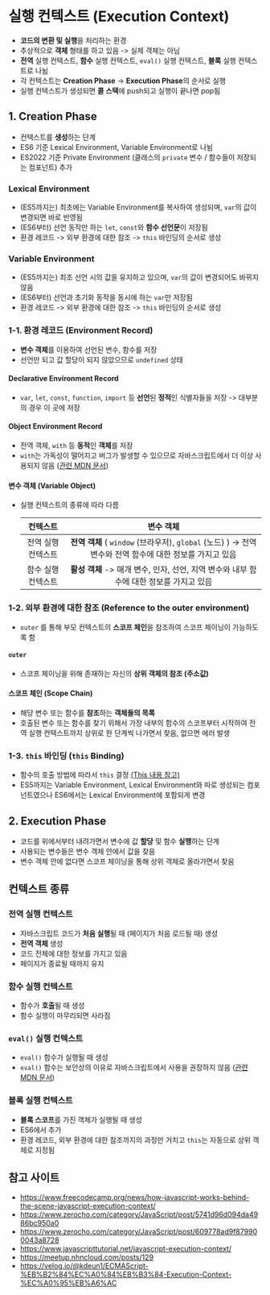 # 실행 컨텍스트 (Execution Context)
- **코드의 변환 및 실행**을 처리하는 환경
- 추상적으로 **객체** 형태를 하고 있음 -> 실제 객체는 아님
- **전역** 실행 컨텍스트, **함수** 실행 컨텍스트, `eval()` 실행 컨텍스트, **블록** 실행 컨텍스트로 나뉨
- 각 컨텍스트는 **Creation Phase** -> **Execution Phase**의 순서로 실행
- 실행 컨텍스트가 생성되면 **콜 스택**에 push되고 실행이 끝나면 pop됨

## 1. Creation Phase
- 컨텍스트를 **생성**하는 단계
- ES6 기준 Lexical Environment, Variable Environment로 나뉨
- ES2022 기준 Private Environment (클래스의 `private` 변수 / 함수들이 저장되는 컴포넌트) 추가

### Lexical Environment
- (ES5까지는) 최초에는 Variable Environment를 복사하여 생성되며, `var`의 값이 변경되면 바로 반영됨
- (ES6부터) 선언 동작만 하는 `let`, `const`와 **함수 선언문**이 저장됨
- 환경 레코드 -> 외부 환경에 대한 참조 -> `this` 바인딩의 순서로 생성

### Variable Environment
- (ES5까지는) 최초 선언 시의 값을 유지하고 있으며, `var`의 값이 변경되어도 바뀌지 않음
- (ES6부터) 선언과 초기화 동작을 동시에 하는 `var`만 저장됨
- 환경 레코드 -> 외부 환경에 대한 참조 -> `this` 바인딩의 순서로 생성

### 1-1. 환경 레코드 (Environment Record)
- **변수 객체**를 이용하여 선언된 변수, 함수를 저장
- 선언만 되고 값 할당이 되지 않았으므로 `undefined` 상태

#### Declarative Environment Record
- `var`, `let`, `const`, `function`, `import` 등 **선언**된 **정적**인 식별자들을 저장 -> 대부분의 경우 이 곳에 저장

#### Object Environment Record
- 전역 객체, `with` 등 **동적**인 **객체**를 저장
- `with`는 가독성이 떨어지고 버그가 발생할 수 있으므로 자바스크립트에서 더 이상 사용되지 않음 ([관련 MDN 문서](https://developer.mozilla.org/en-US/docs/Web/JavaScript/Reference/Statements/with))

#### 변수 객체 (Variable Object)
- 실행 컨텍스트의 종류에 따라 다름

    |컨텍스트|변수 객체|
    |:---:|:---:|
    |전역 실행 컨텍스트|**전역 객체** ( `window` (브라우저), `global` (노드) ) -> 전역 변수와 전역 함수에 대한 정보를 가지고 있음|
    |함수 실행 컨텍스트|**활성 객체** -> 매개 변수, 인자, 선언, 지역 변수와 내부 함수에 대한 정보를 가지고 있음|

### 1-2. 외부 환경에 대한 참조 (Reference to the outer environment)
- `outer` 를 통해 부모 컨텍스트의 **스코프 체인**을 참조하여 스코프 체이닝이 가능하도록 함

#### `outer`
- 스코프 체이닝을 위해 존재하는 자신의 **상위 객체의 참조 (주소값)**

#### 스코프 체인 (Scope Chain)
- 해당 변수 또는 함수를 **참조**하는 **객체들의 목록**
- 호출된 변수 또는 함수를 찾기 위해서 가장 내부의 함수의 스코프부터 시작하여 전역 실행 컨텍스트까지 상위로 한 단계씩 나가면서 찾음, 없으면 에러 발생

### 1-3. `this` 바인딩 (`this` Binding)
- 함수의 호출 방법에 따라서 `this` 결정 [(This 내용 참고)](../08_This/)
- ES5까지는 Variable Environment, Lexical Environment와 따로 생성되는 컴포넌트였으나 ES6에서는 Lexical Environment에 포함되게 변경

## 2. Execution Phase
- 코드를 위에서부터 내려가면서 변수에 값 **할당** 및 함수 **실행**하는 단계
- 사용되는 변수들은 변수 객체 안에서 값을 찾음
- 변수 객체 안에 없다면 스코프 체이닝을 통해 상위 객체로 올라가면서 찾음

## 컨텍스트 종류

### 전역 실행 컨텍스트
- 자바스크립트 코드가 **처음 실행**될 때 (페이지가 처음 로드될 때) 생성
- **전역 객체** 생성
- 코드 전체에 대한 정보를 가지고 있음
- 페이지가 종료될 때까지 유지

### 함수 실행 컨텍스트
- 함수가 **호출**될 때 생성
- 함수 실행이 마무리되면 사라짐

### `eval()` 실행 컨텍스트
- `eval()` 함수가 실행될 때 생성
- `eval()` 함수는 보안상의 이유로 자바스크립트에서 사용을 권장하지 않음 ([관련 MDN 문서](https://developer.mozilla.org/en-US/docs/Web/JavaScript/Reference/Global_Objects/eval))

### 블록 실행 컨텍스트
- **블록 스코프**를 가진 객체가 실행될 때 생성
- ES6에서 추가
- 환경 레코드, 외부 환경에 대한 참조까지의 과정만 거치고 `this`는 자동으로 상위 객체로 지정됨

## 참고 사이트
- https://www.freecodecamp.org/news/how-javascript-works-behind-the-scene-javascript-execution-context/
- https://www.zerocho.com/category/JavaScript/post/5741d96d094da4986bc950a0
- https://www.zerocho.com/category/JavaScript/post/609778ad9f879900043a8728
- https://www.javascripttutorial.net/javascript-execution-context/
- https://meetup.nhncloud.com/posts/129
- https://velog.io/@kdeun1/ECMAScript-%EB%B2%84%EC%A0%84%EB%B3%84-Execution-Context-%EC%A0%95%EB%A6%AC